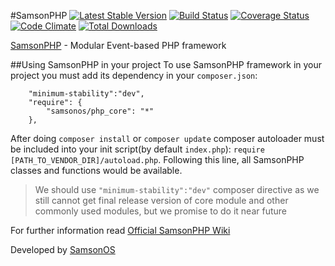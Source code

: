 #SamsonPHP [![Latest Stable Version](https://poser.pugx.org/samsonos/php_core/v/stable.svg)](https://packagist.org/packages/samsonos/php_core) [![Build Status](https://travis-ci.org/samsonos/php_core.png)](https://travis-ci.org/samsonos/php_core) [![Coverage Status](https://coveralls.io/repos/samsonos/php_core/badge.png)](https://coveralls.io/r/samsonos/php_core) [![Code Climate](https://codeclimate.com/github/samsonos/php_core/badges/gpa.svg)](https://codeclimate.com/github/samsonos/php_core) [![Total Downloads](https://poser.pugx.org/samsonos/php_core/downloads.svg)](https://packagist.org/packages/samsonos/php_core)

[SamsonPHP](http://samsonphp.com) - Modular Event-based PHP framework

##Using SamsonPHP in your project
To use SamsonPHP framework in your project you must add its dependency in your ```composer.json```:
```
    "minimum-stability":"dev",
    "require": {
        "samsonos/php_core": "*"
    },
```
After doing ```composer install``` or ```composer update``` composer autoloader must be included
into your init script(by default ```index.php```): ```require [PATH_TO_VENDOR_DIR]/autoload.php```.
Following this line, all SamsonPHP classes and functions would be available.

> We should use ```"minimum-stability":"dev"``` composer directive as we still cannot get
> final release version of core module and other commonly used modules, but we promise to
> do it near future

For further information read [Official SamsonPHP Wiki](https://github.com/samsonos/php_core/wiki)

Developed by [SamsonOS](http://samsonos.com/)  
